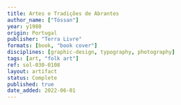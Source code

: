 ```yaml
---
title: Artes e Tradições de Abrantes
author_name: ["Tóssan"]
year: y1980
origin: Portugal
publisher: "Terra Livre"
formats: [book, "book cover"]
disciplines: [graphic-design, typography, photography]
tags: [art, "folk art"]
ref: sol-030-0108
layout: artifact
status: Complete
published: true
date_added: 2022-06-01
---
```

